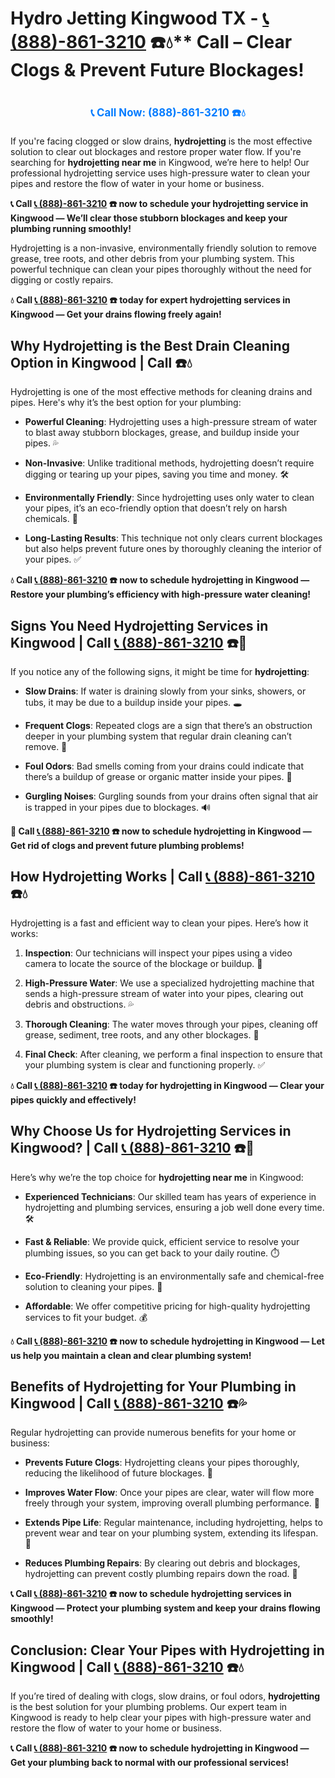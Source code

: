 # Hydro Jetting Kingwood TX - [📞 (888)-861-3210](https://plumbing-texas-3210.netlify.app) ☎️💧** Call – Clear Clogs & Prevent Future Blockages!
# 

<p align="center" style="font-size: 1.2em; font-weight: bold; margin: 20px 0;">
  <a href="https://plumbing-texas-3210.netlify.app" target="_blank" style="color: #007BFF; text-decoration: none;">📞 Call Now: (888)-861-3210 ☎️💧</a>
</p>

If you're facing clogged or slow drains, **hydrojetting** is the most effective solution to clear out blockages and restore proper water flow. If you're searching for **hydrojetting near me** in Kingwood, we’re here to help! Our professional hydrojetting service uses high-pressure water to clean your pipes and restore the flow of water in your home or business.

**📞 Call [📞 (888)-861-3210](https://plumbing-texas-3210.netlify.app) ☎️ now to schedule your hydrojetting service in Kingwood — We’ll clear those stubborn blockages and keep your plumbing running smoothly!**

Hydrojetting is a non-invasive, environmentally friendly solution to remove grease, tree roots, and other debris from your plumbing system. This powerful technique can clean your pipes thoroughly without the need for digging or costly repairs.

**💧 Call [📞 (888)-861-3210](https://plumbing-texas-3210.netlify.app) ☎️ today for expert hydrojetting services in Kingwood — Get your drains flowing freely again!**

## **Why Hydrojetting is the Best Drain Cleaning Option in Kingwood | Call  ☎️💧**

Hydrojetting is one of the most effective methods for cleaning drains and pipes. Here's why it’s the best option for your plumbing:

- **Powerful Cleaning**: Hydrojetting uses a high-pressure stream of water to blast away stubborn blockages, grease, and buildup inside your pipes. 💦

- **Non-Invasive**: Unlike traditional methods, hydrojetting doesn’t require digging or tearing up your pipes, saving you time and money. 🛠️

- **Environmentally Friendly**: Since hydrojetting uses only water to clean your pipes, it’s an eco-friendly option that doesn’t rely on harsh chemicals. 🌱

- **Long-Lasting Results**: This technique not only clears current blockages but also helps prevent future ones by thoroughly cleaning the interior of your pipes. ✅

**💧 Call [📞 (888)-861-3210](https://plumbing-texas-3210.netlify.app) ☎️ now to schedule hydrojetting in Kingwood — Restore your plumbing’s efficiency with high-pressure water cleaning!**

## **Signs You Need Hydrojetting Services in Kingwood | Call [📞 (888)-861-3210](https://plumbing-texas-3210.netlify.app) ☎️🔧**

If you notice any of the following signs, it might be time for **hydrojetting**:

- **Slow Drains**: If water is draining slowly from your sinks, showers, or tubs, it may be due to a buildup inside your pipes. 🕳️

- **Frequent Clogs**: Repeated clogs are a sign that there’s an obstruction deeper in your plumbing system that regular drain cleaning can’t remove. 🚰

- **Foul Odors**: Bad smells coming from your drains could indicate that there’s a buildup of grease or organic matter inside your pipes. 🦠

- **Gurgling Noises**: Gurgling sounds from your drains often signal that air is trapped in your pipes due to blockages. 🔊

**🚨 Call [📞 (888)-861-3210](https://plumbing-texas-3210.netlify.app) ☎️ now to schedule hydrojetting in Kingwood — Get rid of clogs and prevent future plumbing problems!**

## **How Hydrojetting Works | Call [📞 (888)-861-3210](https://plumbing-texas-3210.netlify.app) ☎️💧**

Hydrojetting is a fast and efficient way to clean your pipes. Here’s how it works:

1. **Inspection**: Our technicians will inspect your pipes using a video camera to locate the source of the blockage or buildup. 🎥

2. **High-Pressure Water**: We use a specialized hydrojetting machine that sends a high-pressure stream of water into your pipes, clearing out debris and obstructions. 💦

3. **Thorough Cleaning**: The water moves through your pipes, cleaning off grease, sediment, tree roots, and any other blockages. 🚰

4. **Final Check**: After cleaning, we perform a final inspection to ensure that your plumbing system is clear and functioning properly. ✅

**💧 Call [📞 (888)-861-3210](https://plumbing-texas-3210.netlify.app) ☎️ today for hydrojetting in Kingwood — Clear your pipes quickly and effectively!**

## **Why Choose Us for Hydrojetting Services in Kingwood? | Call [📞 (888)-861-3210](https://plumbing-texas-3210.netlify.app) ☎️🌟**

Here’s why we’re the top choice for **hydrojetting near me** in Kingwood:

- **Experienced Technicians**: Our skilled team has years of experience in hydrojetting and plumbing services, ensuring a job well done every time. 🛠️

- **Fast & Reliable**: We provide quick, efficient service to resolve your plumbing issues, so you can get back to your daily routine. ⏱️

- **Eco-Friendly**: Hydrojetting is an environmentally safe and chemical-free solution to cleaning your pipes. 🌱

- **Affordable**: We offer competitive pricing for high-quality hydrojetting services to fit your budget. 💰

**💧 Call [📞 (888)-861-3210](https://plumbing-texas-3210.netlify.app) ☎️ now to schedule hydrojetting in Kingwood — Let us help you maintain a clean and clear plumbing system!**

## **Benefits of Hydrojetting for Your Plumbing in Kingwood | Call [📞 (888)-861-3210](https://plumbing-texas-3210.netlify.app) ☎️💦**

Regular hydrojetting can provide numerous benefits for your home or business:

- **Prevents Future Clogs**: Hydrojetting cleans your pipes thoroughly, reducing the likelihood of future blockages. 🔄

- **Improves Water Flow**: Once your pipes are clear, water will flow more freely through your system, improving overall plumbing performance. 🚿

- **Extends Pipe Life**: Regular maintenance, including hydrojetting, helps to prevent wear and tear on your plumbing system, extending its lifespan. 🔧

- **Reduces Plumbing Repairs**: By clearing out debris and blockages, hydrojetting can prevent costly plumbing repairs down the road. 💸

**📞 Call [📞 (888)-861-3210](https://plumbing-texas-3210.netlify.app) ☎️ now to schedule hydrojetting services in Kingwood — Protect your plumbing system and keep your drains flowing smoothly!**

## **Conclusion: Clear Your Pipes with Hydrojetting in Kingwood | Call [📞 (888)-861-3210](https://plumbing-texas-3210.netlify.app) ☎️💧**

If you’re tired of dealing with clogs, slow drains, or foul odors, **hydrojetting** is the best solution for your plumbing problems. Our expert team in Kingwood is ready to help clear your pipes with high-pressure water and restore the flow of water to your home or business.

**📞 Call [📞 (888)-861-3210](https://plumbing-texas-3210.netlify.app) ☎️ now to schedule hydrojetting in Kingwood — Get your plumbing back to normal with our professional services!**
